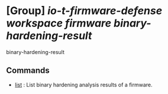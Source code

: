 # [Group] _io-t-firmware-defense workspace firmware binary-hardening-result_

binary-hardening-result

## Commands

- [list](/Commands/io-t-firmware-defense/workspace/firmware/binary-hardening-result/_list.md)
: List binary hardening analysis results of a firmware.
